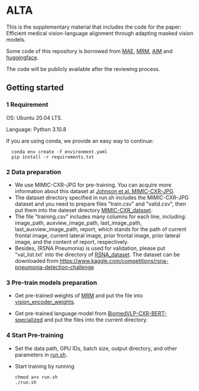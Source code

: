 # ALTA
This is the supplementary material that includes the code for the paper: Efficient medical vision-language alignment through adapting masked vision models.

Some code of this repository is borrowed from [MAE](https://github.com/facebookresearch/mae), [MRM](https://github.com/RL4M/MRM-pytorch), [AIM](https://adapt-image-models.github.io/) and [huggingface](https://huggingface.co).

The code will be publicly available after the reviewing process.

## Getting started
### 1 Requirement
OS: Ubuntu 20.04 LTS.

Language: Python 3.10.8

If you are using conda, we provide an easy way to continue:

      conda env create -f environment.yaml
      pip install -r requirements.txt


### 2 Data preparation
- We use MIMIC-CXR-JPG for pre-training. You can acquire more information about this dataset at [Johnson et al. MIMIC-CXR-JPG](https://physionet.org/content/mimic-cxr-jpg/2.0.0/).
- The dataset directory specified in run.sh includes the MIMIC-CXR-JPG dataset and you need to prepare files "train.csv" and "valid.csv", then put them into the dateset directory [MIMIC-CXR_dataset](MIMIC-CXR_dataset).
- The file "training.csv" includes many columns for each line, including: image_path, auxview_image_path, last_image_path, last_auxview_image_path, report, which stands for the path of current frontal image, current lateral image, prior frontal image, prior lateral image, and the content of report, respectively.
- Besides, (RSNA Pneumonia) is used for validation, please put "val_list.txt' into the directory of [RSNA_dataset](RSNA_dataset). The dataset can be downloaded from https://www.kaggle.com/competitions/rsna-pneumonia-detection-challenge

### 3 Pre-train models preparation

- Get pre-trained weights of [MRM](https://github.com/RL4M/MRM-pytorch) and put the file into [vision_encoder_weights](vision_encoder_weights).

- Get pre-trained language model from [BiomedVLP-CXR-BERT-specialized](https://huggingface.co/microsoft/BiomedVLP-CXR-BERT-specialized) and put the files into the current directory.


### 4 Start Pre-training

- Set the data path, GPU IDs, batch size, output directory, and other parameters in [run.sh](run.sh).

- Start training by running

      chmod a+x run.sh
      ./run.sh